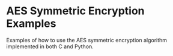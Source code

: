 # AES Symmetric Encryption Examples

Examples of how to use the AES symmetric encryption algorithm implemented in both C and Python.
